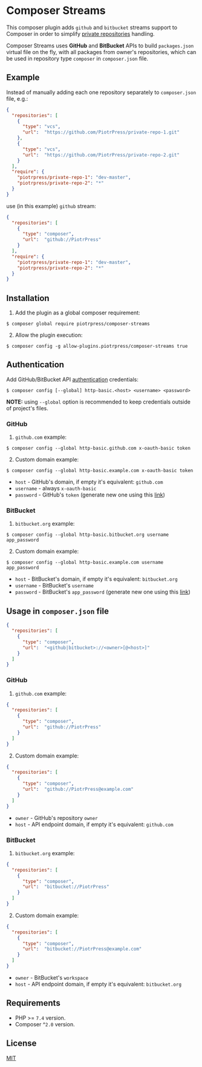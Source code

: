 # Composer Streams

This composer plugin adds `github` and `bitbucket` streams support to Composer in order to simplify [private repositories](https://getcomposer.org/doc/05-repositories.md#using-private-repositories) handling.

Composer Streams uses **GitHub** and **BitBucket** APIs to build `packages.json` virtual file on the fly, with all packages from owner's repositories, which can be used in repository type `composer` in `composer.json` file.

## Example

Instead of manually adding each one repository separately to `composer.json` file, e.g.:

```json
{
  "repositories": [
    {
      "type": "vcs",
      "url":  "https://github.com/PiotrPress/private-repo-1.git"
    },
    {
      "type": "vcs",
      "url":  "https://github.com/PiotrPress/private-repo-2.git"
    }
  ],
  "require": {
    "piotrpress/private-repo-1": "dev-master",
    "piotrpress/private-repo-2": "*"
  }
}
```

use (in this example) `github` stream:

```json
{
  "repositories": [
    {
      "type": "composer",
      "url":  "github://PiotrPress"
    }
  ],
  "require": {
    "piotrpress/private-repo-1": "dev-master",
    "piotrpress/private-repo-2": "*"
  }
}
```

## Installation

1. Add the plugin as a global composer requirement:

```shell
$ composer global require piotrpress/composer-streams
```

2. Allow the plugin execution:

```shell
$ composer config -g allow-plugins.piotrpress/composer-streams true
```

## Authentication

Add GitHub/BitBucket API [authentication](https://getcomposer.org/doc/articles/authentication-for-private-packages.md#http-basic) credentials:

```shell
$ composer config [--global] http-basic.<host> <username> <password>
```

**NOTE:** using `--global` option is recommended to keep credentials outside of project's files.

### GitHub

1. `github.com` example:

```shell
$ composer config --global http-basic.github.com x-oauth-basic token
```

2. Custom domain example:

```shell
$ composer config --global http-basic.example.com x-oauth-basic token
```

- `host` - GitHub's domain, if empty it's equivalent: `github.com`
- `username` - always `x-oauth-basic`
- `password` - GitHub's `token` (generate new one using this [link](https://github.com/settings/tokens/new?scopes=repo&description=Composer-Streams))

### BitBucket

1. `bitbucket.org` example:

```shell
$ composer config --global http-basic.bitbucket.org username app_password
```

2. Custom domain example:

```shell
$ composer config --global http-basic.example.com username app_password
```

- `host` - BitBucket's domain, if empty it's equivalent: `bitbucket.org`
- `username` - BitBucket's `username`
- `password` - BitBucket's `app_password` (generate new one using this [link](https://bitbucket.org/account/settings/app-passwords/))

## Usage in `composer.json` file

```json
{
  "repositories": [
    {
      "type": "composer",
      "url":  "<github|bitbucket>://<owner>[@<host>]"
    }
  ]
}
```

### GitHub

1. `github.com` example:

```json
{
  "repositories": [
    {
      "type": "composer",
      "url":  "github://PiotrPress"
    }
  ]
}
```

2. Custom domain example:

```json
{
  "repositories": [
    {
      "type": "composer",
      "url":  "github://PiotrPress@example.com"
    }
  ]
}
```

- `owner` - GitHub's repository `owner`
- `host` - API endpoint domain, if empty it's equivalent: `github.com`

### BitBucket

1. `bitbucket.org` example:

```json
{
  "repositories": [
    {
      "type": "composer",
      "url":  "bitbucket://PiotrPress"
    }
  ]
}
```

2. Custom domain example:

```json
{
  "repositories": [
    {
      "type": "composer",
      "url":  "bitbucket://PiotrPress@example.com"
    }
  ]
}
```

- `owner` - BitBucket's `workspace`
- `host` - API endpoint domain, if empty it's equivalent: `bitbucket.org`

## Requirements

- PHP >= `7.4` version.
- Composer ^`2.0` version.

## License

[MIT](license.txt)